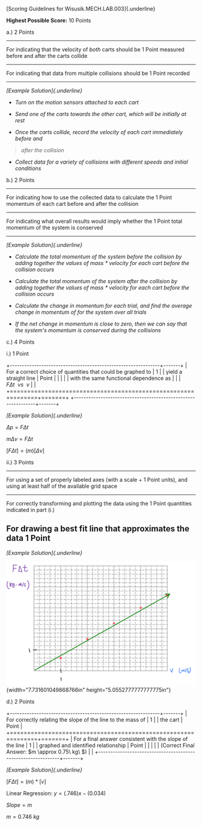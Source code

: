 [Scoring Guidelines for Wisusik.MECH.LAB.003]{.underline}

**Highest Possible Score:** 10 Points

a.) 2 Points

  -----------------------------------------------------------------------
  For indicating that the velocity of *both* carts should be     1 Point
  measured before and after the carts collide                    
  -------------------------------------------------------------- --------
  For indicating that data from multiple collisions should be    1 Point
  recorded                                                       

  -----------------------------------------------------------------------

*[Example Solution]{.underline}*

-   *Turn on the motion sensors attached to each cart*

-   *Send one of the carts towards the other cart, which will be
    initially at rest*

-   *Once the carts collide, record the velocity of each cart
    immediately before and*

> *after the collision*

-   *Collect data for a variety of collisions with different speeds and
    initial conditions*

b.) 2 Points

  -----------------------------------------------------------------------
  For indicating how to use the collected data to calculate the  1 Point
  momentum of each cart before and after the collision           
  -------------------------------------------------------------- --------
  For indicating what overall results would imply whether the    1 Point
  total momentum of the system is conserved                      

  -----------------------------------------------------------------------

*[Example Solution]{.underline}*

-   *Calculate the total momentum of the system before the collision by
    adding together the values of mass \* velocity for each cart before
    the collision occurs*

-   *Calculate the total momentum of the system after the collision by
    adding together the values of mass \* velocity for each cart before
    the collision occurs*

-   *Calculate the change in momentum for each trial, and find the
    average change in momentum of for the system over all trials*

-   *If the net change in momentum is close to zero, then we can say
    that the system's momentum is conserved during the collisions*

c.) 4 Points

i.) 1 Point

+--------------------------------------------------------------+-------+
| For a correct choice of quantities that could be graphed to  | 1     |
| yield a straight line                                        | Point |
|                                                              |       |
| with the same functional dependence as                       |       |
| $F\Delta t\ \ vs\ \ v$                                       |       |
+==============================================================+=======+
+--------------------------------------------------------------+-------+

*[Example Solution]{.underline}*

$\Delta p = F\Delta t$

$m\Delta v = F\Delta t$

$\lbrack F\Delta t\rbrack = (m)\lbrack\Delta v\rbrack$

ii.) 3 Points

  -----------------------------------------------------------------------
  For using a set of properly labeled axes (with a scale +       1 Point
  units), and using at least half of the available grid space    
  -------------------------------------------------------------- --------
  For correctly transforming and plotting the data using the     1 Point
  quantities indicated in part (i.)                              

  For drawing a best fit line that approximates the data         1 Point
  -----------------------------------------------------------------------

*[Example Solution]{.underline}*

![](media/image1.png){width="7.731601049868766in"
height="5.0552777777777775in"}

d.) 2 Points

+--------------------------------------------------------------+-------+
| For correctly relating the slope of the line to the mass of  | 1     |
| the cart                                                     | Point |
+==============================================================+=======+
| For a final answer consistent with the slope of the line     | 1     |
| graphed and identified relationship                          | Point |
|                                                              |       |
| (Correct Final Answer: $m \approx 0.75\ kg\ $)               |       |
+--------------------------------------------------------------+-------+

*[Example Solution]{.underline}*

$\lbrack F\Delta t\rbrack = (m)*\lbrack v\rbrack$

Linear Regression: $y = (.746)x - (0.034)$

$Slope = m$

$m = 0.746\ kg$
